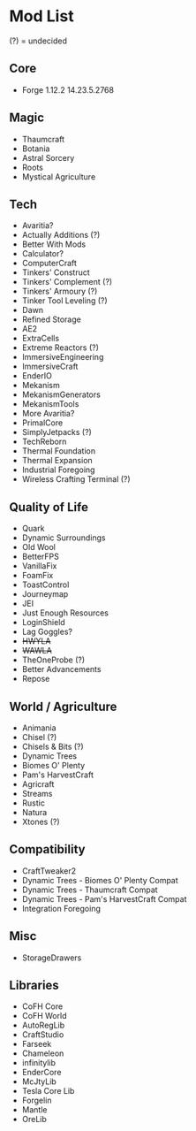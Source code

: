 # Mod List

(?) = undecided


## Core
* Forge 1.12.2 14.23.5.2768

## Magic
* Thaumcraft
* Botania
* Astral Sorcery
* Roots
* Mystical Agriculture

## Tech
* Avaritia?
* Actually Additions (?)
* Better With Mods
* Calculator?
* ComputerCraft
* Tinkers' Construct
* Tinkers' Complement (?)
* Tinkers' Armoury (?)
* Tinker Tool Leveling (?)
* Dawn
* Refined Storage
* AE2
* ExtraCells
* Extreme Reactors (?)
* ImmersiveEngineering
* ImmersiveCraft
* EnderIO
* Mekanism
* MekanismGenerators
* MekanismTools
* More Avaritia?
* PrimalCore
* SimplyJetpacks (?)
* TechReborn
* Thermal Foundation
* Thermal Expansion
* Industrial Foregoing
* Wireless Crafting Terminal (?)

## Quality of Life
* Quark
* Dynamic Surroundings
* Old Wool
* BetterFPS
* VanillaFix
* FoamFix
* ToastControl
* Journeymap
* JEI
* Just Enough Resources
* LoginShield
* Lag Goggles?
* ~~HWYLA~~
* ~~WAWLA~~
* TheOneProbe (?)
* Better Advancements
* Repose

## World / Agriculture
* Animania
* Chisel (?)
* Chisels & Bits (?)
* Dynamic Trees
* Biomes O' Plenty
* Pam's HarvestCraft
* Agricraft
* Streams
* Rustic
* Natura
* Xtones (?)

## Compatibility
* CraftTweaker2
* Dynamic Trees - Biomes O' Plenty Compat
* Dynamic Trees - Thaumcraft Compat
* Dynamic Trees - Pam's HarvestCraft Compat
* Integration Foregoing

## Misc
* StorageDrawers

## Libraries
* CoFH Core
* CoFH World
* AutoRegLib
* CraftStudio
* Farseek
* Chameleon
* infinitylib
* EnderCore
* McJtyLib
* Tesla Core Lib
* Forgelin
* Mantle
* OreLib
